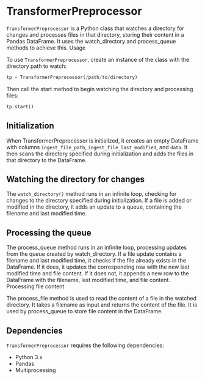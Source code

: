# TransformerPreprocessor

`TransformerPreprocessor` is a Python class that watches a directory for changes and processes files in that directory, storing their content in a Pandas DataFrame. It uses the watch_directory and process_queue methods to achieve this.
Usage

To use `TransformerPreprocessor`, create an instance of the class with the directory path to watch:

```python
tp = TransformerPreprocessor(/path/to/directory)
```

Then call the start method to begin watching the directory and processing files:

```python
tp.start()
```

## Initialization

When TransformerPreprocessor is initialized, it creates an empty DataFrame with columns `ingest_file_path`, `ingest_file_last_modified`, and `data`. It then scans the directory specified during initialization and adds the files in that directory to the DataFrame.

## Watching the directory for changes

The `watch_directory()` method runs in an infinite loop, checking for changes to the directory specified during initialization. If a file is added or modified in the directory, it adds an update to a queue, containing the filename and last modified time.

## Processing the queue

The process_queue method runs in an infinite loop, processing updates from the queue created by watch_directory. If a file update contains a filename and last modified time, it checks if the file already exists in the DataFrame. If it does, it updates the corresponding row with the new last modified time and file content. If it does not, it appends a new row to the DataFrame with the filename, last modified time, and file content.
Processing file content

The process_file method is used to read the content of a file in the watched directory. It takes a filename as input and returns the content of the file. It is used by process_queue to store file content in the DataFrame.

## Dependencies

`TransformerPreprocessor` requires the following dependencies:

* Python 3.x
* Pandas
* Multiprocessing
